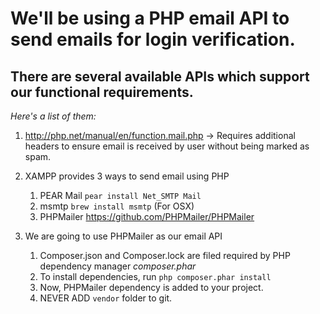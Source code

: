# We'll be using a PHP email API to send emails for login verification.

## There are several available APIs which support our functional requirements.

*Here's a list of them:*

1. http://php.net/manual/en/function.mail.php -> Requires additional headers to ensure email is received by user without being marked as spam.

1.  XAMPP provides 3 ways to send email using PHP
	1. PEAR Mail `pear install Net_SMTP Mail`
	1. msmtp `brew install msmtp` (For OSX)
	1. PHPMailer https://github.com/PHPMailer/PHPMailer

1. We are going to use PHPMailer as our email API
	1. Composer.json and Composer.lock are filed required by PHP dependency manager *composer.phar*
	1. To install dependencies, run `php composer.phar install`
	1. Now, PHPMailer dependency is added to your project.
	1. NEVER ADD `vendor` folder to git.
